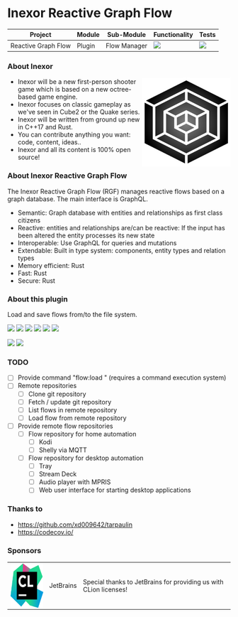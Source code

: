 # Inexor Reactive Graph Flow

| Project             | Module | Sub-Module   | Functionality                                                        | Tests                                                                                                                                                                |
|---------------------|--------|--------------|----------------------------------------------------------------------|----------------------------------------------------------------------------------------------------------------------------------------------------------------------|
| Reactive Graph Flow | Plugin | Flow Manager | <img src="https://img.shields.io/badge/state-completed-brightgreen"> | [<img src="https://img.shields.io/codecov/c/github/aschaeffer/inexor-rgf-plugin-flow-manager">](https://app.codecov.io/gh/aschaeffer/inexor-rgf-plugin-flow-manager) |

### About Inexor

<a href="https://inexor.org/">
<img align="right" width="200" height="200" src="https://raw.githubusercontent.com/aschaeffer/inexor-rgf-plugin-flow-manager/main/docs/images/inexor_2.png">
</a>

* Inexor will be a new first-person shooter game which is based on a new octree-based game engine.
* Inexor focuses on classic gameplay as we've seen in Cube2 or the Quake series.
* Inexor will be written from ground up new in C++17 and Rust.
* You can contribute anything you want: code, content, ideas..
* Inexor and all its content is 100% open source!

### About Inexor Reactive Graph Flow

The Inexor Reactive Graph Flow (RGF) manages reactive flows based on a graph database. The main interface is GraphQL.

* Semantic: Graph database with entities and relationships as first class citizens
* Reactive: entities and relationships are/can be reactive: If the input has been altered the entity processes its new state
* Interoperable: Use GraphQL for queries and mutations
* Extendable: Built in type system: components, entity types and relation types
* Memory efficient: Rust
* Fast: Rust
* Secure: Rust

### About this plugin

Load and save flows from/to the file system.

[<img src="https://img.shields.io/badge/Language-Rust-brightgreen">](https://www.rust-lang.org/)
[<img src="https://img.shields.io/badge/Platforms-Linux%20%26%20Windows-brightgreen">]()
[<img src="https://img.shields.io/github/workflow/status/aschaeffer/inexor-rgf-plugin-flow-manager/Rust">](https://github.com/aschaeffer/inexor-rgf-plugin-flow-manager/actions?query=workflow%3ARust)
[<img src="https://img.shields.io/github/last-commit/aschaeffer/inexor-rgf-plugin-flow-manager">]()
[<img src="https://img.shields.io/github/languages/code-size/aschaeffer/inexor-rgf-plugin-flow-manager">]()
[<img src="https://img.shields.io/codecov/c/github/aschaeffer/inexor-rgf-plugin-flow-manager">](https://app.codecov.io/gh/aschaeffer/inexor-rgf-plugin-flow-manager)

[<img src="https://img.shields.io/github/license/aschaeffer/inexor-rgf-plugin-flow-manager">](https://github.com/aschaeffer/inexor-rgf-plugin-flow-manager/blob/main/LICENSE)
[<img src="https://img.shields.io/discord/698219248954376256?logo=discord">](https://discord.com/invite/acUW8k7)

### TODO

-[ ] Provide command "flow:load <path>" (requires a command execution system)
-[ ] Remote repositories
  -[ ] Clone git repository
  -[ ] Fetch / update git repository
  -[ ] List flows in remote repository
  -[ ] Load flow from remote repository
-[ ] Provide remote flow repositories
  -[ ] Flow repository for home automation
    -[ ] Kodi
    -[ ] Shelly via MQTT
  -[ ] Flow repository for desktop automation
    -[ ] Tray
    -[ ] Stream Deck
    -[ ] Audio player with MPRIS
    -[ ] Web user interface for starting desktop applications

### Thanks to

* https://github.com/xd009642/tarpaulin
* https://codecov.io/

### Sponsors

|                                                                                                                                                                                                                               |           |                                                                   |
|-------------------------------------------------------------------------------------------------------------------------------------------------------------------------------------------------------------------------------|-----------|-------------------------------------------------------------------|
| <a href="https://www.jetbrains.com/?from=github.com/inexorgame"><img align="right" width="100" height="100" src="https://raw.githubusercontent.com/aschaeffer/inexor-rgf-plugin-logical/main/docs/images/icon_CLion.svg"></a> | JetBrains | Special thanks to JetBrains for providing us with CLion licenses! |
